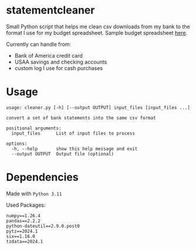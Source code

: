 # statementcleaner
Small Python script that helps me clean csv downloads from my bank to the format I use for my budget spreadsheet. Sample budget spreadsheet [here](https://docs.google.com/spreadsheets/d/1jbjz7Cdj1VSFdF7fvUbAb35OGEwEfd6qp2VqAcJot_A/copy).

Currently can handle from: 
- Bank of America credit card
- USAA savings and checking accounts
- custom log I use for cash purchases

# Usage
```
usage: cleaner.py [-h] [--output OUTPUT] input_files [input_files ...]

convert a set of bank statements into the same csv format

positional arguments:
  input_files      List of input files to process

options:
  -h, --help       show this help message and exit
  --output OUTPUT  Output file (optional)
```


# Dependencies
Made with `Python 3.11`

Used Packages:
```
numpy==1.26.4
pandas==2.2.2
python-dateutil==2.9.0.post0
pytz==2024.1
six==1.16.0
tzdata==2024.1
```

